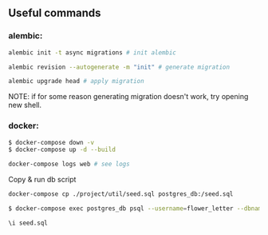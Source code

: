 ## Useful commands
### alembic:
```bash
alembic init -t async migrations # init alembic

alembic revision --autogenerate -m "init" # generate migration

alembic upgrade head # apply migration
```
NOTE: if for some reason generating migration doesn't work, try opening new shell.

### docker:
```bash
$ docker-compose down -v
$ docker-compose up -d --build

docker-compose logs web # see logs
```


Copy & run db script
```bash
docker-compose cp ./project/util/seed.sql postgres_db:/seed.sql

$ docker-compose exec postgres_db psql --username=flower_letter --dbname=flower_letter

\i seed.sql
```